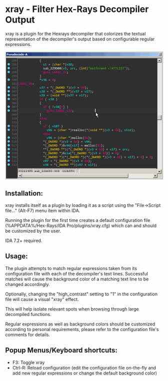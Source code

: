 # xray - Filter Hex-Rays Decompiler Output

xray is a plugin for the Hexrays decompiler that colorizes
the textual representation of the decompiler's output based on
configurable regular expressions.

![xray animated gif](/rsrc/xray.gif?raw=true)

## Installation:
xray installs itself as a plugin by loading it as a script
using the "File->Script file..." (Alt-F7) menu item within IDA.

Running the plugin for the first time creates a default
configuration file (%APPDATA%/Hex-Rays/IDA Pro/plugins/xray.cfg)
which can and should be customized by the user.

IDA 7.2+ required.

## Usage:
The plugin attempts to match regular expressions taken
from its configuration file with each of the decompiler's
text lines. Successful matches will cause the background
color of a matching text line to be changed accordingly.

Optionally, changing the "high_contrast" setting to "1" in the
configuration file will cause a visual "xray" effect.

This will help isolate relevant spots when browsing through
large decompiled functions.

Regular expressions as well as background colors should
be customized according to personal requirements, please
refer to the configuration file's comments for details.

## Popup Menus/Keyboard shortcuts:
- F3:       Toggle xray
- Ctrl-R:   Reload configuration (edit the configuration
            file on-the-fly and add new regular expressions
            or change the default background color)